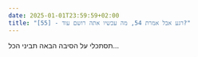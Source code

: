```yaml
---
date: 2025-01-01T23:59:59+02:00
title: "[55] - רגע אבל אמרת 54, מה עכשיו אתה רושם עוד?"
---
```

תסתכלי על הסיבה הבאה תביני הכל...